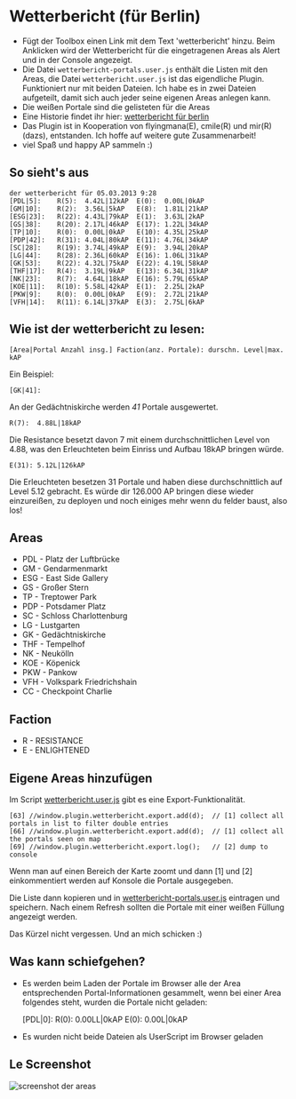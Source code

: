 # Wetterbericht (für Berlin)

* Fügt der Toolbox einen Link mit dem Text 'wetterbericht' hinzu. Beim Anklicken wird der Wetterbericht für die eingetragenen Areas als Alert und in der Console angezeigt.
* Die Datei `wetterbericht-portals.user.js` enthält die Listen mit den Areas, die Datei `wetterbericht.user.js` ist das eigendliche Plugin. Funktioniert nur mit beiden Dateien. Ich habe es in zwei Dateien aufgeteilt, damit sich auch jeder seine eigenen Areas anlegen kann.
* Die weißen Portale sind die gelisteten für die Areas
* Eine Historie findet ihr hier: [wetterbericht für berlin](https://gist.github.com/dazz/bdcd6b4220563ee1483f)
* Das Plugin ist in Kooperation von flyingmana(E), cmile(R) und mir(R)(dazs), entstanden. Ich hoffe auf weitere gute Zusammenarbeit!
* viel Spaß und happy AP sammeln :)

## So sieht's aus

    der wetterbericht für 05.03.2013 9:28
    [PDL|5]:    R(5):  4.42L|12kAP	E(0):  0.00L|0kAP
    [GM|10]:	R(2):  3.56L|5kAP	E(8):  1.81L|21kAP
    [ESG|23]:	R(22): 4.43L|79kAP	E(1):  3.63L|2kAP
    [GS|38]:	R(20): 2.17L|46kAP	E(17): 1.22L|34kAP
    [TP|10]:	R(0):  0.00L|0kAP	E(10): 4.35L|25kAP
    [PDP|42]:	R(31): 4.04L|80kAP	E(11): 4.76L|34kAP
    [SC|28]:	R(19): 3.74L|49kAP	E(9):  3.94L|20kAP
    [LG|44]:	R(28): 2.36L|60kAP	E(16): 1.06L|31kAP
    [GK|53]:	R(22): 4.32L|75kAP	E(22): 4.19L|58kAP
    [THF|17]:	R(4):  3.19L|9kAP	E(13): 6.34L|31kAP
    [NK|23]:	R(7):  4.64L|18kAP	E(16): 5.79L|65kAP
    [KOE|11]:	R(10): 5.58L|42kAP	E(1):  2.25L|2kAP
    [PKW|9]:	R(0):  0.00L|0kAP	E(9):  2.72L|21kAP
    [VFH|14]:	R(11): 6.14L|37kAP	E(3):  2.75L|6kAP


## Wie ist der wetterbericht zu lesen:

    [Area|Portal Anzahl insg.] Faction(anz. Portale): durschn. Level|max. kAP

Ein Beispiel:

    [GK|41]:

An der Gedächtniskirche werden _41_ Portale ausgewertet.

    R(7):  4.88L|18kAP

Die Resistance besetzt davon 7 mit einem durchschnittlichen Level von 4.88, was den Erleuchteten beim Einriss und Aufbau 18kAP bringen würde.

    E(31): 5.12L|126kAP

Die Erleuchteten besetzen 31 Portale und haben diese durchschnittlich auf Level 5.12 gebracht. Es würde dir 126.000 AP bringen diese wieder einzureißen, zu deployen und noch einiges mehr wenn du felder baust, also los!﻿


## Areas

* PDL - Platz der Luftbrücke
* GM  - Gendarmenmarkt
* ESG - East Side Gallery
* GS  - Großer Stern
* TP  - Treptower Park
* PDP - Potsdamer Platz
* SC  - Schloss Charlottenburg
* LG  - Lustgarten
* GK  - Gedächtniskirche
* THF - Tempelhof
* NK  - Neukölln
* KOE - Köpenick
* PKW - Pankow
* VFH - Volkspark Friedrichshain
* CC  - Checkpoint Charlie

## Faction

* R - RESISTANCE
* E - ENLIGHTENED


## Eigene Areas hinzufügen

Im Script [wetterbericht.user.js](https://github.com/dazz/iitc-plugins/blob/master/wetterbericht/wetterbericht.user.js) gibt es eine Export-Funktionalität.

    [63] //window.plugin.wetterbericht.export.add(d);  // [1] collect all portals in list to filter double entries
    [66] //window.plugin.wetterbericht.export.add(d);  // [1] collect all the portals seen on map
    [69] //window.plugin.wetterbericht.export.log();   // [2] dump to console

Wenn man auf einen Bereich der Karte zoomt und dann [1] und [2] einkommentiert werden auf Konsole die Portale ausgegeben.

Die Liste dann kopieren und in [wetterbericht-portals.user.js](https://github.com/dazz/iitc-plugins/blob/master/wetterbericht/wetterbericht-portals.user.js) eintragen und speichern. Nach einem Refresh sollten die Portale mit einer weißen Füllung angezeigt werden.

Das Kürzel nicht vergessen. Und an mich schicken :)

## Was kann schiefgehen?

* Es werden beim Laden der Portale im Browser alle der Area entsprechenden Portal-Informationen gesammelt, wenn bei einer Area folgendes steht, wurden die Portale nicht geladen:

    [PDL|0]:    R(0):  0.00LL|0kAP    E(0):  0.00L|0kAP
    
* Es wurden nicht beide Dateien als UserScript im Browser geladen

## Le Screenshot

![screenshot der areas](http://i.imgur.com/9hTP5LO.jpg)
